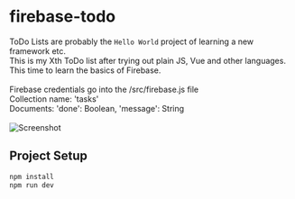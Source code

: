 # firebase-todo

ToDo Lists are probably the `Hello World` project of learning a new framework etc.<br>
This is my Xth ToDo list after trying out plain JS, Vue and other languages. This time to learn the basics of Firebase.
<br><br>
Firebase credentials go into the /src/firebase.js file<br>
Collection name: 'tasks' <br>
Documents: 'done': Boolean, 'message': String <br>
<br>
![Screenshot](https://i.imgur.com/Yb7YdFn.png)

## Project Setup

```sh
npm install
npm run dev
```
